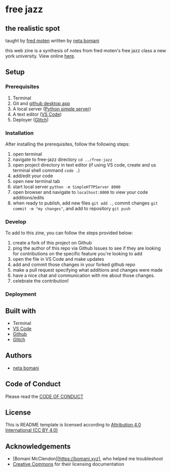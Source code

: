 <!-- Every README should start with an H1 -->
# free jazz
## the realistic spot
taught by [fred moten](https://tisch.nyu.edu/about/directory/performance-studies/fred-moten)
written by [neta bomani](https://netabomani.com)

<!-- A one sentence description of the project or assignment -->
this web zine is a synthesis of notes from fred moten's free jazz class a new york university. 
View online [here](https://netanoir-free-jazz.glitch.me/).

<!-- It is essential to describe how to set up your project -->
## Setup

<!-- Any knowledge or tools you will need before hand -->
### Prerequisites

1. Terminal
2. Git and [github desktop app](https://desktop.github.com/)
3. A local server ([Python simple server](https://docs.python.org/2/library/simplehttpserver.html))
3. A text editor ([VS Code](https://code.visualstudio.com/))
4. Deployer ([Glitch](https://glitch.me))

<!-- any installation needs should be defined -->
### Installation

After installing the prerequisites, follow the following steps:
1. open terminal
2. navigate to free-jazz directory `cd ../free-jazz`
3. open project directory in text editor (if using VS code, create and us terminal shell command `code .`)
4. add/edit your code
5. open new terminal tab
6. start local server `python -m SimpleHTTPServer 8000`
7. open browser and navigate to `localhost:8000` to view your code additions/edits
8. when ready to publish, add new files `git add .`, commit changes `git commit -m "my changes"`, and add to repository `git push`

<!-- Write instructions on how to start working on your project -->
### Develop

To add to this zine, you can follow the steps provided below:
1. create a fork of this project on Github
2. ping the author of this repo via Github Issues to see if they are looking for contributions on the specific feature you're looking to add
3. open the file in VS Code and make updates 
4. add and commit those changes in your forked github repo
5. make a pull request specifying what additions and changes were made
6. have a nice chat and communication with me about those changes. 
7. celebrate the contribution! 

<!-- Notes about the deployment -->
### Deployment

## Built with

* Terminal
* [VS Code](https://code.visualstudio.com/)
* [Github](https://github.com) 
* [Glitch](https://glitch.me)

## Authors

* [neta bomani](https://netabomani.com)

## Code of Conduct

Please read the [CODE OF CONDUCT](https://www.mozilla.org/en-US/about/governance/policies/participation/) 

## License

This is README template is licensed according to [Attribution 4.0 International (CC BY 4.0) ](https://creativecommons.org/licenses/by/4.0/)

<!-- thank and reference all the things that made your project happen -->
## Acknowledgements

* [Bomani McClendon][https://bomani.xyz], who helped me troubleshoot
* [Creative Commons](https://creativecommons.org/licenses/by/4.0/) for their licensing documentation
